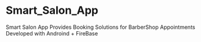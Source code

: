 # Smart_Salon_App
Smart Salon App Provides Booking Solutions for BarberShop Appointments Developed with Androind + FireBase
